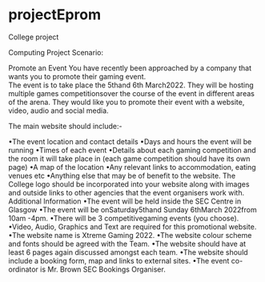 # projectEprom

College project

Computing Project Scenario:

Promote an Event
You have recently been approached by a company that wants you to promote their gaming event.  
The event is to take place the 5thand 6th March2022.
They will be hosting multiple games competitionsover the course of the event in different areas of the arena. 
They would like you to promote their event with a website, video, audio and social media. 

The main website should include:-

•The event location and contact details 
•Days and hours the event will be running 
•Times of each event 
•Details about each gaming competition and the room it will take place in (each game competition should have its own page) 
•A map of the location 
•Any relevant links to accommodation, eating venues etc 
•Anything else that may be of benefit to the website. The College logo should be incorporated into your website along with images and outside links to other agencies that the event organisers work with.  Additional Information 
•The event will be held inside the SEC Centre in Glasgow 
•The event will be onSaturday5thand Sunday 6thMarch 2022from 10am -4pm. 
•There will be 3 competitivegaming events (you choose). 
•Video, Audio, Graphics and Text are required for this promotional website. 
•The website name is Xtreme Gaming 2022. 
•The website colour scheme and fonts should be agreed with the Team. 
•The website should have at least 6 pages again discussed amongst each team. 
•The website should include a booking form, map and links to external sites. 
•The event co-ordinator is Mr. Brown SEC Bookings Organiser. 
